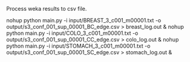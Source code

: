 Process weka results to csv file.

nohup python main.py -i input/BREAST_3_c001_m00001.txt -o output/s3_conf_001_sup_00001_BC_edge.csv > breast_log.out &
nohup python main.py -i input/COLO_3_c001_m00001.txt -o output/s3_conf_001_sup_00001_CC_edge.csv > colo_log.out &
nohup python main.py -i input/STOMACH_3_c001_m00001.txt -o output/s3_conf_001_sup_00001_SC_edge.csv > stomach_log.out &
